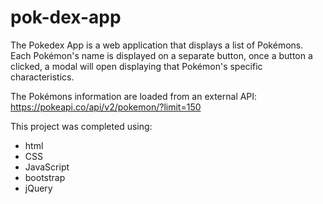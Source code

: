 # pok-dex-app

 The Pokedex App is a web application that displays a list of Pokémons. Each Pokémon's name is displayed on a separate button, once a button a clicked, a modal will open displaying that Pokémon's specific characteristics.

 The Pokémons information are loaded from an external API: https://pokeapi.co/api/v2/pokemon/?limit=150


 This project was completed using:

   - html
   - CSS
   - JavaScript
   - bootstrap  
   - jQuery

